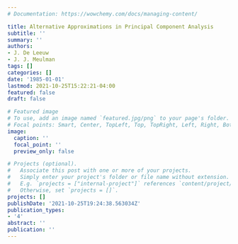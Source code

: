 ```yaml
---
# Documentation: https://wowchemy.com/docs/managing-content/

title: Alternative Approximations in Principal Component Analysis
subtitle: ''
summary: ''
authors:
- J. De Leeuw
- J. J. Meulman
tags: []
categories: []
date: '1985-01-01'
lastmod: 2021-10-25T15:22:21-04:00
featured: false
draft: false

# Featured image
# To use, add an image named `featured.jpg/png` to your page's folder.
# Focal points: Smart, Center, TopLeft, Top, TopRight, Left, Right, BottomLeft, Bottom, BottomRight.
image:
  caption: ''
  focal_point: ''
  preview_only: false

# Projects (optional).
#   Associate this post with one or more of your projects.
#   Simply enter your project's folder or file name without extension.
#   E.g. `projects = ["internal-project"]` references `content/project/deep-learning/index.md`.
#   Otherwise, set `projects = []`.
projects: []
publishDate: '2021-10-25T19:24:38.563034Z'
publication_types:
- '4'
abstract: ''
publication: ''
---
```

